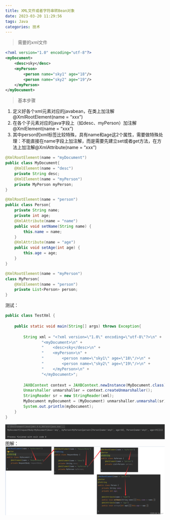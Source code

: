 ```yaml
---
title: XML文件或者字符串转Bean对象
date: 2023-03-20 11:29:56
tags: Java
categories: 技术
---
```


> 需要的xml文件

```xml
<?xml version="1.0" encoding="utf-8"?>
<myDocument>
    <desc>sky</desc>
    <myPerson>
        <person name="sky1" age="18"/>
        <person name="sky2" age="19"/>
    </myPerson>
</myDocument>
```

> 基本步骤

1. 定义好各个xml元素对应的javabean，在类上加注解@XmlRootElement(name = “xxx”)
2. 在各个子元素对应的java字段上（如desc、myPerson）加注解 @XmlElement(name = “xxx”)
3. 其中person的xml标签比较特殊，具有name和age这2个属性，需要做特殊处理：不能直接在name字段上加注解，而是需要先建立set或者get方法，在方法上加注解@XmlAttribute(name = “xxx”)

```java
@XmlRootElement(name = "myDocument")
public class MyDocument{
    @XmlElement(name = "desc")
    private String desc;
    @XmlElement(name = "myPerson")
    private MyPerson myPerson;
}
```

```java
@XmlRootElement(name = "person")
public class Person{
    private String name;
    private int age;
    @XmlAttribute(name = "name")
    public void setName(String name) {
        this.name = name;
    }
    @XmlAttribute(name = "age")
    public void setAge(int age) {
        this.age = age;
    }
}
```

```java
@XmlRootElement(name = "myPerson")
class MyPerson{
    @XmlElement(name = "person")
    private List<Person> person;
}
```

测试：

```java
public class TestXml {

    public static void main(String[] args) throws Exception{

        String xml = "<?xml version=\"1.0\" encoding=\"utf-8\"?>\n" +
                "<myDocument>\n" +
                "    <desc>sky</desc>\n" +
                "    <myPerson>\n" +
                "        <person name=\"sky1\" age=\"18\"/>\n" +
                "        <person name=\"sky2\" age=\"19\"/>\n" +
                "    </myPerson>\n" +
                "</myDocument>";

        JAXBContext context = JAXBContext.newInstance(MyDocument.class);
        Unmarshaller unmarshaller = context.createUnmarshaller();
        StringReader sr = new StringReader(xml);
        MyDocument myDocument = (MyDocument) unmarshaller.unmarshal(sr);
        System.out.println(myDocument);
    }
}
```

![image-20230320113703469](XML文件或者字符串转Bean对象/image-20230320113703469.png)
图解：
![image-20230320113646010](XML文件或者字符串转Bean对象/image-20230320113646010.png)
